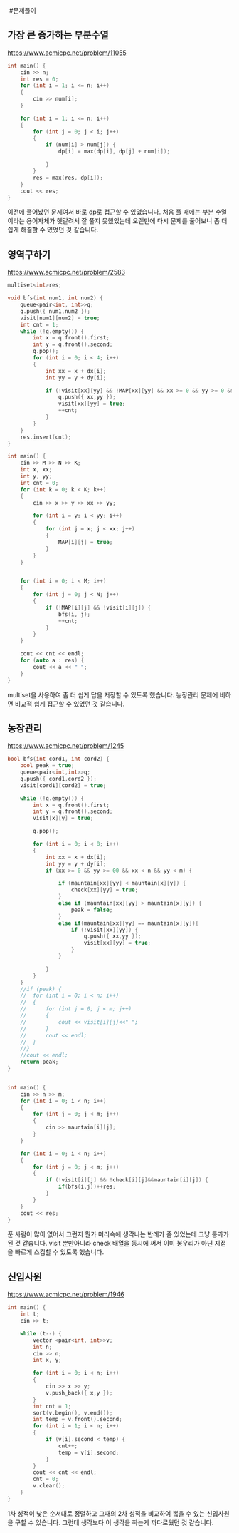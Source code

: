 ﻿﻿ #문제풀이
﻿
## 가장 큰 증가하는 부분수열

https://www.acmicpc.net/problem/11055
```c++
int main() {
	cin >> n;
	int res = 0;
	for (int i = 1; i <= n; i++)
	{
		cin >> num[i];
	}

	for (int i = 1; i <= n; i++)
	{
		for (int j = 0; j < i; j++)
		{
			if (num[i] > num[j]) {
				dp[i] = max(dp[i], dp[j] + num[i]);

			}
		}
		res = max(res, dp[i]);
	}
	cout << res;
}
 ```
이전에 풀어봤던 문제여서 바로 dp로 접근할 수 있었습니다. 처음 풀 때에는 부분 수열이라는 용어자체가 헷갈려서 잘 풀지 못했었는데 오랜만에 다시 문제를  풀어보니 좀 더 쉽게 해결할 수 있었던 것 같습니다.


##  영역구하기
https://www.acmicpc.net/problem/2583
```c++
multiset<int>res;

void bfs(int num1, int num2) {
	queue<pair<int, int>>q;
	q.push({ num1,num2 });
	visit[num1][num2] = true;
	int cnt = 1;
	while (!q.empty()) {
		int x = q.front().first;
		int y = q.front().second;
		q.pop();
		for (int i = 0; i < 4; i++)
		{
			int xx = x + dx[i];
			int yy = y + dy[i];

			if (!visit[xx][yy] && !MAP[xx][yy] && xx >= 0 && yy >= 0 && xx < M && yy < N) {
				q.push({ xx,yy });
				visit[xx][yy] = true;
				++cnt;
			}
		}
	}
	res.insert(cnt);
}

int main() {
	cin >> M >> N >> K;
	int x, xx;
	int y, yy;
	int cnt = 0;
	for (int k = 0; k < K; k++)
	{
		cin >> x >> y >> xx >> yy;

		for (int i = y; i < yy; i++)
		{
			for (int j = x; j < xx; j++)
			{
				MAP[i][j] = true;
			}
		}
	}


	for (int i = 0; i < M; i++)
	{
		for (int j = 0; j < N; j++)
		{
			if (!MAP[i][j] && !visit[i][j]) {
				bfs(i, j);
				++cnt;
			}
		}
	}

	cout << cnt << endl;
	for (auto a : res) {
		cout << a << " ";
	}
}

```
multiset을 사용하여 좀 더 쉽게 답을 저장할 수 있도록 했습니다. 농장관리 문제에 비하면 비교적 쉽게 접근할 수 있었던 것 같습니다.
## 농장관리

https://www.acmicpc.net/problem/1245
```c++
bool bfs(int cord1, int cord2) {
	bool peak = true;
	queue<pair<int,int>>q;
	q.push({ cord1,cord2 });
	visit[cord1][cord2] = true;

	while (!q.empty()) {
		int x = q.front().first;
		int y = q.front().second;
		visit[x][y] = true;

		q.pop();

		for (int i = 0; i < 8; i++)
		{
			int xx = x + dx[i];
			int yy = y + dy[i];
			if (xx >= 0 && yy >= 00 && xx < n && yy < m) {

				if (mauntain[xx][yy] < mauntain[x][y]) {
					check[xx][yy] = true;
				}
				else if (mauntain[xx][yy] > mauntain[x][y]) {
					peak = false;
				}
				else if(mauntain[xx][yy] == mauntain[x][y]){
					if (!visit[xx][yy]) {
						q.push({ xx,yy });
						visit[xx][yy] = true;
					}
				}

			}
		}
	}
	//if (peak) {
	//	for (int i = 0; i < n; i++)
	//	{
	//		for (int j = 0; j < m; j++)
	//		{
	//			cout << visit[i][j]<<" ";
	//		}
	//		cout << endl;
	//	}
	//}
	//cout << endl;
	return peak;
}


int main() {
	cin >> n >> m;
	for (int i = 0; i < n; i++)
	{
		for (int j = 0; j < m; j++)
		{
			cin >> mauntain[i][j];
		}
	}

	for (int i = 0; i < n; i++)
	{
		for (int j = 0; j < m; j++)
		{
			if (!visit[i][j] && !check[i][j]&&mauntain[i][j]) {
				if(bfs(i,j))++res;
			}
		}
	}
	cout << res;
}
```
푼 사람이 많이 없어서 그런지 뭔가 머리속에 생각나는 반례가 좀 있었는데 그냥 통과가 된 것 같습니다. visit 뿐만아니라 check 배열을 동시에 써서 이미 봉우리가 아닌 지점을 빠르게 스킵할 수 있도록 했습니다.

## 신입사원


https://www.acmicpc.net/problem/1946
```c++
int main() {
	int t;
	cin >> t;

	while (t--) {
		vector <pair<int, int>>v;
		int n;
		cin >> n;
		int x, y;

		for (int i = 0; i < n; i++)
		{
			cin >> x >> y;
			v.push_back({ x,y });
		}
		int cnt = 1;
		sort(v.begin(), v.end());
		int temp = v.front().second;
		for (int i = 1; i < n; i++)
		{
			if (v[i].second < temp) {
				cnt++;
				temp = v[i].second;
			}
		}
		cout << cnt << endl;
		cnt = 0;
		v.clear();
	}
}
```
1차 성적이 낮은 순서대로 정렬하고 그때의 2차 성적을 비교하여 뽑을 수 있는 신입사원을 구할 수 있습니다. 그런데 생각보다 이 생각을 하는게 까다로웠던 것 같습니다.
